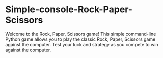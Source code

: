 # Simple-console-Rock-Paper-Scissors
Welcome to the Rock, Paper, Scissors game! This simple command-line Python game allows you to play the classic Rock, Paper, Scissors game against the computer. Test your luck and strategy as you compete to win against the computer.
